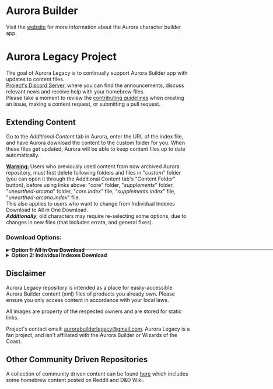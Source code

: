 # Aurora Builder
Visit the [website](http://www.aurorabuilder.com "Aurora Website") for more information about the Aurora character builder app.

# Aurora Legacy Project
The goal of Aurora Legacy is to continually support Aurora Builder app with updates to content files.  <br>
[Project's Discord Server](https://discord.gg/3n5uakXT2a "Project Discord Server"), where you can find the announcements, discuss relevant news and receive help with your homebrew files.  <br>
Please take a moment to review the [contributing guidelines](https://github.com/The-Sundering/elements/blob/master/.github/CONTRIBUTING.md) when creating an issue, making a content request, or submitting a pull request.

## Extending Content
Go to the _Additional Content_ tab in Aurora, enter the URL of the index file, and have Aurora download the content to the custom folder for you. When these files get updated, Aurora will be able to keep content files up to date automatically.

<u>**Warning:**</u> Users who previously used content from now archived Aurora repository, must first delete following folders and files in "_custom_" folder (you can open it through the Additional Content tab's "Content Folder" button), before using links above: "core" folder, "_supplements_" folder, "_unearthed-arcana_" folder, "_core.index_" file, "_supplements.index_" file, "_unearthed-arcana.index_" file. <br/>
This also applies to users who want to change from Individual Indexes Download to All in One Download. <br/>
_**Additionally**_, old characters may require re-selecting some options, due to changes in new files (that includes errata, and general fixes).

### Download Options:
<details>
  <summary><b>Option 1: All In One Download</b></summary>
  • Master Index: https://raw.githubusercontent.com/The-Sundering/elements/master/AuroraLegacy.index
</details>
<hr style="width:750px; height:2px; margin-top:-10px; margin-bottom:5px; background-color:rgb(150,150,150)">
<details>
  <summary><b>Option 2: Individual Indexes Download</b> </summary>
 • Core Index: https://raw.githubusercontent.com/The-Sundering/elements/master/core.index <b>(Required by following Indexes)</b> <br>
  • Supplements Index: https://raw.githubusercontent.com/The-Sundering/elements/master/supplements.index <b>(Requires Core Index)</b> <br>
  • Unearthed Arcana Index: https://raw.githubusercontent.com/The-Sundering/elements/master/unearthed-arcana.index <b>(Requires Core Index)</b> <br>
  • Collaborations Index: https://raw.githubusercontent.com/The-Sundering/elements/master/collaborations.index <b>(Requires Core Index)</b>
</details>

## Disclaimer
Aurora Legacy repository is intended as a place for easily-accessible Aurora Builder content (xml) files of products you already own. Please ensure you only access content in accordance with your local laws.

All images are property of the respected owners and are stored for static links.

Project's contact email: aurorabuilderlegacy@gmail.com. Aurora Legacy is a fan project, and isn't affiliated with the Aurora Builder or Wizards of the Coast.

## Other Community Driven Repositories
A collection of community driven content can be found [here](https://github.com/community-elements "Community Elements") which includes some homebrew content posted on Reddit and D&D Wiki.
